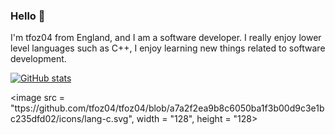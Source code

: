
<!-- Basic Introduction -->

### Hello 👋

I'm tfoz04 from England, and I am a software developer. I really enjoy lower level languages such as C++, I enjoy learning new things related to software development.

<!-- Profile Stats -->

[![GitHub stats](https://github-readme-stats.vercel.app/api?username=tfoz04)](https://github.com/anuraghazra/github-readme-stats)

<!-- Languages and Tools -->

<image src = "ttps://github.com/tfoz04/tfoz04/blob/a7a2f2ea9b8c6050ba1f3b00d9c3e1bc235dfd02/icons/lang-c.svg", width = "128", height = "128>
